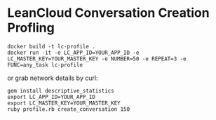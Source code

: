 # LeanCloud Conversation Creation Profling

```
docker build -t lc-profile .
docker run -it -e LC_APP_ID=YOUR_APP_ID -e LC_MASTER_KEY=YOUR_MASTER_KEY -e NUMBER=50 -e REPEAT=3 -e FUNC=any_task lc-profile
```

or grab network details by curl:

```
gem install descriptive_statistics
export LC_APP_ID=YOUR_APP_ID
export LC_MASTER_KEY=YOUR_MASTER_KEY
ruby profile.rb create_conversation 150
```



